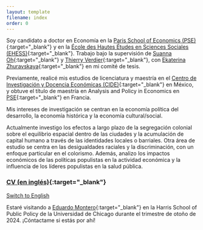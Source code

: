 ```yaml
---
layout: template
filename: index
order: 0
--- 
```


Soy candidato a doctor en Economía en la [Paris School of Economics (PSE)](https://www.parisschoolofeconomics.eu/en/){:target="_blank"} y en la [École des Hautes Études en Sciences Sociales (EHESS)](https://www.ehess.fr/fr){:target="_blank"}. Trabajo bajo la supervisión de [Suanna Oh](https://www.suannaoh.com/){:target="_blank"} y [Thierry Verdier](https://www.parisschoolofeconomics.eu/fr/verdier-thierry/){:target="_blank"}, con [Ekaterina Zhuravskaya](http://www.parisschoolofeconomics.com/zhuravskaya-ekaterina/){:target="_blank"} en mi comité de tesis.

Previamente, realicé mis estudios de licenciatura y maestría en el [Centro de Investigación y Docencia Económicas (CIDE)](https://www.cide.edu/de/){:target="_blank"} en México, y obtuve el título de maestría en Analysis and Policy in Economics en [PSE](https://www.parisschoolofeconomics.eu/en/teaching/masters-program/ape-analysis-policy-in-economics/){:target="_blank"} en Francia.

Mis intereses de investigación se centran en la economía política del desarrollo, la economía histórica y la economía cultural/social. 

Actualmente investigo los efectos a largo plazo de la segregación colonial sobre el equilibrio espacial dentro de las ciudades y la acumulación de capital humano a través de las identidades locales o barriales. Otra área de estudio se centra en las desigualdades raciales y la discriminación, con un enfoque particular en el colorismo. Además, analizo los impactos económicos de las políticas populistas en la actividad económica y la influencia de los líderes populistas en la salud pública.

### [CV (en inglés)](https://github.com/woomora/Woo-Mora-CV-pdf/blob/main/Woo-Mora%20CV.pdf){:target="_blank"}

[Switch to English](/)

Estaré visitando a [Eduardo Montero](https://www.eduardo-montero.com/home){:target="_blank"} en la Harris School of Public Policy de la Universidad de Chicago durante el trimestre de otoño de 2024. ¡Cóntactame si estás por ahí!
